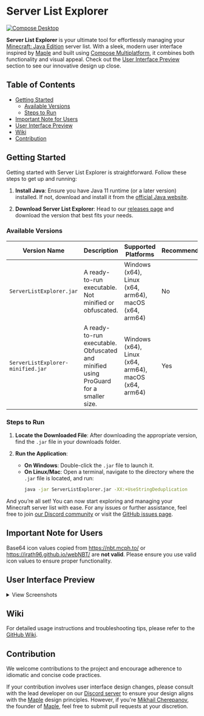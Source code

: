 # Server List Explorer

[![Compose Desktop](https://img.shields.io/badge/Desktop-4CAF50.svg?style=flat&logo=jetpackcompose&logoColor=FFFFFF&labelColor=4CAF50&label=Compose&colorA=4CAF50&colorB=6A1B9A)](https://jb.gg/cmp)

**Server List Explorer** is your ultimate tool for effortlessly managing your [Minecraft: Java Edition](https://www.minecraft.net/) server list. With a sleek, modern user interface inspired by [Maple](https://maple.software/) and built using [Compose Multiplatform](https://jb.gg/cmp), it combines both functionality and visual appeal. Check out the [User Interface Preview](#user-interface-preview) section to see our innovative design up close.

## Table of Contents

- [Getting Started](#getting-started)
    - [Available Versions](#available-versions)
    - [Steps to Run](#steps-to-run)
- [Important Note for Users](#important-note-for-users)
- [User Interface Preview](#user-interface-preview)
- [Wiki](#wiki)
- [Contribution](#contribution)


## Getting Started

Getting started with Server List Explorer is straightforward. Follow these steps to get up and running:

1. **Install Java**: Ensure you have Java 11 runtime (or a later version) installed. If not, download and install it from the [official Java website](https://www.oracle.com/java/technologies/downloads/#java21).

2. **Download Server List Explorer**: Head to our [releases page](https://github.com/SpoilerRules/server-list-explorer/releases/latest) and download the version that best fits your needs.

### Available Versions

| Version Name                      | Description                                                                           | Supported Platforms                                   | Recommended |
|-----------------------------------|---------------------------------------------------------------------------------------|-------------------------------------------------------|-------------|
| `ServerListExplorer.jar`          | A ready-to-run executable. Not minified or obfuscated.                                | Windows (x64), Linux (x64, arm64), macOS (x64, arm64) | No          |
| `ServerListExplorer-minified.jar` | A ready-to-run executable. Obfuscated and minified using ProGuard for a smaller size. | Windows (x64), Linux (x64, arm64), macOS (x64, arm64) | Yes         |

### Steps to Run

1. **Locate the Downloaded File**: After downloading the appropriate version, find the `.jar` file in your downloads folder.

2. **Run the Application**:
    - **On Windows**: Double-click the `.jar` file to launch it.
    - **On Linux/Mac**: Open a terminal, navigate to the directory where the `.jar` file is located, and run:
      ```sh
      java -jar ServerListExplorer.jar -XX:+UseStringDeduplication
      ```

And you’re all set! You can now start exploring and managing your Minecraft server list with ease. For any issues or further assistance, feel free to join [our Discord community](https://discord.gg/fVA5Wr6Nns) or visit the [GitHub issues page](https://github.com/SpoilerRules/server-list-explorer/issues).

## Important Note for Users

Base64 icon values copied from https://nbt.mcph.to/ or https://irath96.github.io/webNBT/ are **not valid**. Please ensure you use valid icon values to ensure proper functionality.

## User Interface Preview

<details>
  <summary>View Screenshots</summary>
  <p align="center">
    <img src="https://i.imgur.com/6XNfIMI.png" width="500" alt="Screenshot 1">
    <img src="https://i.imgur.com/vxgseoU.png" width="500" alt="Screenshot 2">
  </p>
</details>

## Wiki

For detailed usage instructions and troubleshooting tips, please refer to the [GitHub Wiki](#).

## Contribution

We welcome contributions to the project and encourage adherence to idiomatic and concise code practices.

If your contribution involves user interface design changes, please consult with the lead developer on our [Discord server](https://discord.gg/fVA5Wr6Nns) to ensure your design aligns with the [Maple](https://maple.software/) design principles. However, if you're [Mikhail Cherepanov](https://github.com/mrflashstudio), the founder of [Maple](https://maple.software/), feel free to submit pull requests at your discretion.
